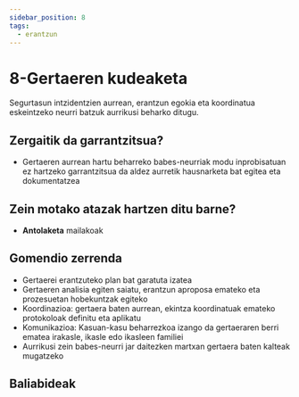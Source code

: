 ```yaml
---
sidebar_position: 8
tags:
  - erantzun
---
```


# 8-Gertaeren kudeaketa

Segurtasun intzidentzien aurrean, erantzun egokia eta koordinatua eskeintzeko neurri batzuk aurrikusi beharko ditugu.


## Zergaitik da garrantzitsua?

- Gertaeren aurrean hartu beharreko babes-neurriak modu inprobisatuan ez hartzeko garrantzitsua da aldez aurretik hausnarketa bat egitea eta dokumentatzea

## Zein motako atazak hartzen ditu barne?

- **Antolaketa** mailakoak

## Gomendio zerrenda

- Gertaerei erantzuteko plan bat garatuta izatea
- Gertaeren analisia egiten saiatu, erantzun aproposa emateko eta prozesuetan hobekuntzak egiteko
- Koordinazioa: gertaera baten aurrean, ekintza koordinatuak emateko protokoloak definitu eta aplikatu
- Komunikazioa: Kasuan-kasu beharrezkoa izango da gertaeraren berri ematea irakasle, ikasle edo ikasleen familiei
- Aurrikusi zein babes-neurri jar daitezken martxan gertaera baten kalteak mugatzeko 

## Baliabideak
